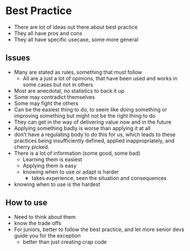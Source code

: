 # Best Practice 

- There are lot of ideas out there about best practice 
- They all have pros and cons 
- They all have specific usecase, some more general 


## Issues 

- Many are stated as rules, something that must follow
  - All are a just a lot of opinions, that have been used and works in some cases but not in others
- Most are anecdotal, no statistics to back it up 
- Some may contradict themselves 
- Some may fight the others 
- Can be the easiest thing to do, to seem like doing something or improving something but might not be the right thing to do
- They can get in the way of delivering value now and in the future
- Applying something badly is worse than applying it at all
- don’t have a regulating body to do this for us, which leads to these practices being insufficiently defined, applied inappropriately, and cherry picked.
- There is a lot of information (some good, some bad)
  - Learning them is easiest
  - Applying them is easy
  - knowing when to use or adapt is harder
    - takes experience, seen the situation and consequences
- knowing when to use is the hardest 
   

## How to use 

- Need to think about them 
- know the trade offs 
- For juniors, better to follow the best practice, and let more senior devs guide you for the exception
  - better than just creating crap code